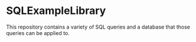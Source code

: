 # SQLExampleLibrary
This repository contains a variety of SQL queries and a database that those queries can be applied to.
